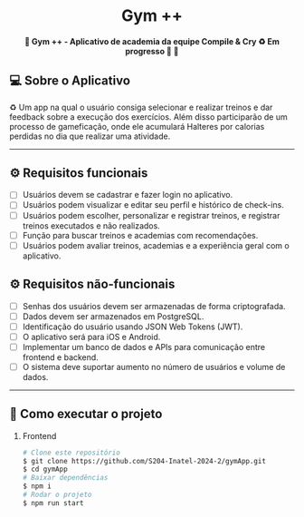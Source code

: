 <h1 align="center"> 
	Gym ++
</h1>
<h4 align="center"> 
	🚧  Gym ++ - Aplicativo de academia da equipe Compile & Cry ♻️ Em progresso 🚀 🚧
</h4>


## 💻 Sobre o Aplicativo

♻️ Um app na qual o usuário consiga selecionar e realizar treinos e dar feedback sobre a execução dos exercícios. Além disso participarão de um processo de gameficação, onde ele acumulará Halteres por calorias perdidas no dia que realizar uma atividade.

---

## ⚙️ Requisitos funcionais

- [ ] Usuários devem se cadastrar e fazer login no aplicativo.
- [ ] Usuários podem visualizar e editar seu perfil e histórico de check-ins.
- [ ] Usuários podem escolher, personalizar e registrar treinos, e registrar treinos executados e não realizados.
- [ ] Função para buscar treinos e academias com recomendações.
- [ ] Usuários podem avaliar treinos, academias e a experiência geral com o aplicativo.

## ⚙️ Requisitos não-funcionais

- [ ] Senhas dos usuários devem ser armazenadas de forma criptografada.
- [ ] Dados devem ser armazenados em PostgreSQL.
- [ ] Identificação do usuário usando JSON Web Tokens (JWT).
- [ ] O aplicativo será para iOS e Android.
- [ ] Implementar um banco de dados e APIs para comunicação entre frontend e backend.
- [ ] O sistema deve suportar aumento no número de usuários e volume de dados.

---

## 🚀 Como executar o projeto

1. Frontend
   
   ```bash
   # Clone este repositório
   $ git clone https://github.com/S204-Inatel-2024-2/gymApp.git
   $ cd gymApp
   # Baixar dependências
   $ npm i
   # Rodar o projeto
   $ npm run start
   ```


